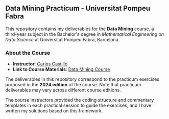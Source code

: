## Data Mining Practicum - Universitat Pompeu Fabra

This repository contains my deliverables for the **Data Mining** course, a third-year subject in the Bachelor's degree in *Mathematical Engineering on Data Science* at Universitat Pompeu Fabra, Barcelona. 

### About the Course

- **Instructor**: [Carlos Castillo](https://chato.cl/)    
- **Link to Course Materials**: [Data Mining Course](https://github.com/chatox/data-mining-course)

The deliverables in this repository correspond to the practicum exercises proposed in the **2024 edition** of the course. Note that practicum deliverables may vary across different course editions. 

The course instructors provided the coding structure and commentary templates in each practical session to guide the exercises, and I have written my solutions based on this framework.
